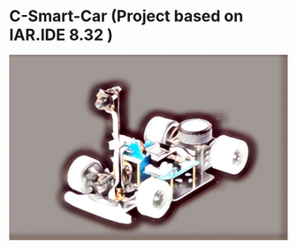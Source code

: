 # C-Smart-Car (Project based on IAR.IDE 8.32 )
![Image text](https://raw.githubusercontent.com/RandleH/C-Smart-Car/master/Materials/SmartCar_Profile1.jpg)
